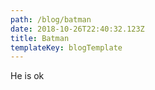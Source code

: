 ```yaml
---
path: /blog/batman
date: 2018-10-26T22:40:32.123Z
title: Batman
templateKey: blogTemplate
---
```

He is ok
